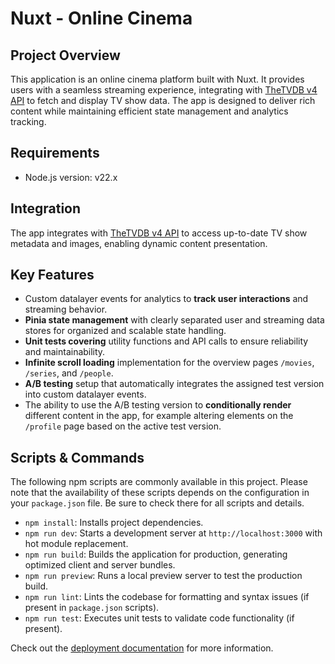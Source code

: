 # Nuxt - Online Cinema

## Project Overview

This application is an online cinema platform built with Nuxt. It provides users with a seamless streaming experience, integrating with [TheTVDB v4 API](https://github.com/thetvdb/v4-api?tab=readme-ov-file) to fetch and display TV show data. The app is designed to deliver rich content while maintaining efficient state management and analytics tracking.

## Requirements

- Node.js version: v22.x

## Integration

The app integrates with [TheTVDB v4 API](https://github.com/thetvdb/v4-api?tab=readme-ov-file) to access up-to-date TV show metadata and images, enabling dynamic content presentation.

## Key Features

- Custom datalayer events for analytics to **track user interactions** and streaming behavior.
- **Pinia state management** with clearly separated user and streaming data stores for organized and scalable state handling.
- **Unit tests covering** utility functions and API calls to ensure reliability and maintainability.
- **Infinite scroll loading** implementation for the overview pages `/movies`, `/series`, and `/people`.
- **A/B testing** setup that automatically integrates the assigned test version into custom datalayer events.
- The ability to use the A/B testing version to **conditionally render** different content in the app, for example altering elements on the `/profile` page based on the active test version.

## Scripts & Commands

The following npm scripts are commonly available in this project. Please note that the availability of these scripts depends on the configuration in your `package.json` file. Be sure to check there for all scripts and details.

- `npm install`: Installs project dependencies.
- `npm run dev`: Starts a development server at `http://localhost:3000` with hot module replacement.
- `npm run build`: Builds the application for production, generating optimized client and server bundles.
- `npm run preview`: Runs a local preview server to test the production build.
- `npm run lint`: Lints the codebase for formatting and syntax issues (if present in `package.json` scripts).
- `npm run test`: Executes unit tests to validate code functionality (if present).

Check out the [deployment documentation](https://nuxt.com/docs/getting-started/deployment) for more information.
